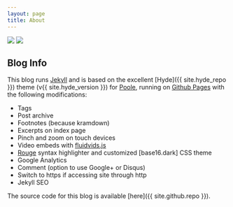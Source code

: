 ```yaml
---
layout: page
title: About
---
```

<!--
<div class="parent">
  <img class="hackpackv4" src="{{ site.baseurl }}/blog/assets/hackpack-lights.gif" />
  <img class="hackpackv4" src="{{ site.baseurl }}/blog/assets/hackpack.png" />
</div>
-->
  <div style="position: relative; left: 0; top: 0;">
		<img src="{{ site.baseurl }}/public/hackpack.png" class="hackpack"/>
		<img src="{{ site.baseurl }}/public/hackpack-lights.gif" class="hackpack-lights"/>
	</div>

## Blog Info

This blog runs [Jekyll](https://jekyllrb.com) and is based on the excellent [Hyde]({{ site.hyde_repo }}) theme (v{{ site.hyde_version }}) for [Poole](http://getpoole.com), running on [Github Pages](https://pages.github.com) with the following modifications:

- Tags
- Post archive
- Footnotes (because kramdown)
- Excerpts on index page
- Pinch and zoom on touch devices
- Video embeds with [fluidvids.js](https://blog.videojs.com)
- [Rouge](https://github.com/jneen/rouge) syntax highlighter and customized [base16.dark] CSS theme
- Google Analytics
- Comment (option to use Google+ or Disqus)
- Switch to https if accessing site through http
- Jekyll SEO

The source code for this blog is available [here]({{ site.github.repo }}).

